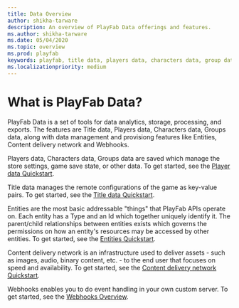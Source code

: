 ```yaml
---
title: Data Overview
author: shikha-tarware
description: An overview of PlayFab Data offerings and features.
ms.author: shikha-tarware
ms.date: 05/04/2020
ms.topic: overview
ms.prod: playfab
keywords: playfab, title data, players data, characters data, group data, content delivery network, CDN, Entities, Webhooks 
ms.localizationpriority: medium
---
```


# What is PlayFab Data?

PlayFab Data is a set of tools for data analytics, storage, processing, and exports. The features are Title data, Players data, Characters data, Groups data, along with data management and provisiong features like Entities, Content delivery network and Webhooks. 

Players data, Characters data, Groups data are saved which manage the store settings, game save state, or other data. To get started, see the [Player data Quickstart](playerdata/quickstart.md). 

Title data manages the remote configurations of the game as key-value pairs. To get started, see the [Title data Quickstart](titledata/quickstart.md). 

Entities are the most basic addressable "things" that PlayFab APIs operate on. Each entity has a Type and an Id which together uniquely identify it. The parent/child relationships between entities exists which governs the permissions on how an entity's resources may be accessed by other entities. To get started, see the [Entities Quickstart](entities/quickstart.md).

Content delivery network is an infrastructure used to deliver assets - such as images, audio, binary content, etc. - to the end user that focuses on speed and availability. To get started, see the [Content delivery network Quickstart](content-delivery-network/quickstart.md).

Webhooks enables you to do event handling in your own custom server. To get started, see the [Webhooks Overview](Webhooks/index.md).

